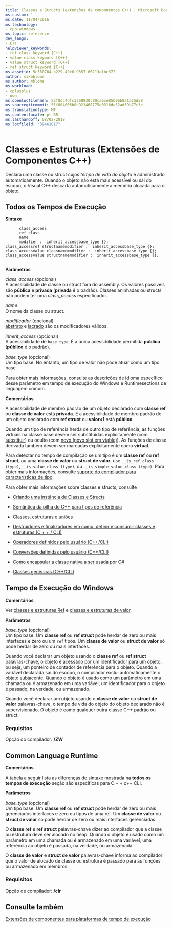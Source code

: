 ```yaml
---
title: Classes e Structs (extensões de componentes C++) | Microsoft Docs
ms.custom: ''
ms.date: 11/04/2016
ms.technology:
- cpp-windows
ms.topic: reference
dev_langs:
- C++
helpviewer_keywords:
- ref class keyword [C++]
- value class keyword [C++]
- value struct keyword [C++]
- ref struct keyword [C++]
ms.assetid: 5c360764-b229-49c6-9357-66213afbc372
author: mikeblome
ms.author: mblome
ms.workload:
- cplusplus
- uwp
ms.openlocfilehash: 22f8dc4dfc3268930c80caece85b06b9a1a25d58
ms.sourcegitcommit: 51f804005b8d921468775a0316de52ad39b77c3e
ms.translationtype: MT
ms.contentlocale: pt-BR
ms.lasthandoff: 08/02/2018
ms.locfileid: "39461017"
---
```

# <a name="classes-and-structs--c-component-extensions"></a>Classes e Estruturas (Extensões de Componentes C++)
Declara uma classe ou struct cujos *tempo de vida do objeto* é administrado automaticamente. Quando o objeto não está mais acessível ou sai do escopo, o Visual C++ descarta automaticamente a memória alocada para o objeto.  
  
## <a name="all-runtimes"></a>Todos os Tempos de Execução  
 **Sintaxe**  
  
```  
      class_access  
      ref class  
      name  
      modifier :  inherit_accessbase_type {};  
class_accessref structnamemodifier :  inherit_accessbase_type {};  
class_accessvalue classnamemodifier :  inherit_accessbase_type {};  
class_accessvalue structnamemodifier :  inherit_accessbase_type {};  
  
```  
  
 **Parâmetros**  
  
 *class_access* (opcional)  
 A acessibilidade de classe ou struct fora do assembly. Os valores possíveis são **pública** e **privada** (**privada** é o padrão). Classes aninhadas ou structs não podem ter uma *class_access* especificador.  
  
 *name*  
 O nome da classe ou struct.  
  
 *modificador* (opcional)  
 [abstrato](../windows/abstract-cpp-component-extensions.md) e [lacrado](../windows/sealed-cpp-component-extensions.md) são os modificadores válidos.  
  
 *inherit_access* (opcional)  
 A acessibilidade de `base_type`. É a única acessibilidade permitida **pública** (**público** é o padrão).  
  
 *base_type* (opcional)  
 Um tipo base. No entanto, um tipo de valor não pode atuar como um tipo base.  
  
 Para obter mais informações, consulte as descrições de idioma específico desse parâmetro em tempo de execução do Windows e Runtimesections de linguagem comum.  
  
 **Comentários**  
  
 A acessibilidade de membro padrão de um objeto declarado com **classe ref** ou **classe de valor** está **privada**. E a acessibilidade de membro padrão de um objeto declarado com **ref struct** ou **valor&lt;1** está **público**.  
  
 Quando um tipo de referência herda de outro tipo de referência, as funções virtuais na classe base devem ser substituídas explicitamente (com [substituir](../windows/override-cpp-component-extensions.md)) ou oculto (com [novo (novo slot em vtable)](../windows/new-new-slot-in-vtable-cpp-component-extensions.md)). As funções de classe derivada também devem ser marcadas explicitamente como **virtual**.  
  
 Para detectar no tempo de compilação se um tipo é um **classe ref** ou **ref struct**, ou uma **classe de valor** ou **struct de valor**, use `__is_ref_class (type)`, `__is_value_class (type)`, ou `__is_simple_value_class (type)`. Para obter mais informações, consulte [suporte do compilador para características de tipo](../windows/compiler-support-for-type-traits-cpp-component-extensions.md).  
  
 Para obter mais informações sobre classes e structs, consulte  
  
-   [Criando uma instância de Classes e Structs](../dotnet/how-to-define-and-consume-classes-and-structs-cpp-cli.md)  
  
-   [Semântica da pilha do C++ para tipos de referência](../dotnet/cpp-stack-semantics-for-reference-types.md)  
  
-   [Classes, estruturas e uniões](../cpp/classes-and-structs-cpp.md)  
  
-   [Destruidores e finalizadores em como: definir e consumir classes e estruturas (C + + / CLI)](../dotnet/how-to-define-and-consume-classes-and-structs-cpp-cli.md#BKMK_Destructors_and_finalizers)  
  
-   [Operadores definidos pelo usuário (C++/CLI)](../dotnet/user-defined-operators-cpp-cli.md)  
  
-   [Conversões definidas pelo usuário (C++/CLI)](../dotnet/user-defined-conversions-cpp-cli.md)  
  
-   [Como encapsular a classe nativa a ser usada por C#](../dotnet/how-to-wrap-native-class-for-use-by-csharp.md)  
  
-   [Classes genéricas (C++/CLI)](../windows/generic-classes-cpp-cli.md)  
  
## <a name="windows-runtime"></a>Tempo de Execução do Windows  
 **Comentários**  
  
 Ver [classes e estruturas Ref](http://msdn.microsoft.com/library/windows/apps/hh699870.aspx) e [classes e estruturas de valor](http://msdn.microsoft.com/library/windows/apps/hh699861.aspx).  
  
 **Parâmetros**  
  
 *base_type* (opcional)  
 Um tipo base. Um **classe ref** ou **ref struct** pode herdar de zero ou mais interfaces e zero ou um `ref` tipos. Um **classe de valor** ou **struct de valor** só pode herdar de zero ou mais interfaces.  
  
 Quando você declarar um objeto usando o **classe ref** ou **ref struct** palavras-chave, o objeto é acessado por um identificador para um objeto, ou seja, um ponteiro de contador de referência para o objeto. Quando a variável declarada sai do escopo, o compilador exclui automaticamente o objeto subjacente. Quando o objeto é usado como um parâmetro em uma chamada ou é armazenado em uma variável, um identificador para o objeto é passado, na verdade, ou armazenado.  
  
 Quando você declarar um objeto usando o **classe de valor** ou **struct de valor** palavras-chave, o tempo de vida do objeto do objeto declarado não é supervisionado. O objeto é como qualquer outra classe C++ padrão ou struct.  
  
### <a name="requirements"></a>Requisitos  
 Opção do compilador: **/ZW**  
  
## <a name="common-language-runtime"></a>Common Language Runtime 
 **Comentários**  
  
 A tabela a seguir lista as diferenças de sintaxe mostrada na **todos os tempos de execução** seção são específicas para C + + c++ CLI.  
  
 **Parâmetros**  
  
 *base_type* (opcional)  
 Um tipo base. Um **classe ref** ou **ref struct** pode herdar de zero ou mais gerenciados interfaces e zero ou tipos de uma ref. Um **classe de valor** ou **struct de valor** só pode herdar de zero ou mais interfaces gerenciadas.  
  
 O **classe ref** e **ref struct** palavras-chave dizer ao compilador que a classe ou estrutura deve ser alocado no heap. Quando o objeto é usado como um parâmetro em uma chamada ou é armazenado em uma variável, uma referência ao objeto é passada, na verdade, ou armazenada.  
  
 O **classe de valor** e **struct de valor** palavras-chave informa ao compilador que o valor de alocado de classe ou estrutura é passado para as funções ou armazenado em membros.  
  
### <a name="requirements"></a>Requisitos  
 Opção de compilador: **/clr**  
  
## <a name="see-also"></a>Consulte também  
 [Extensões de componentes para plataformas de tempo de execução](../windows/component-extensions-for-runtime-platforms.md)